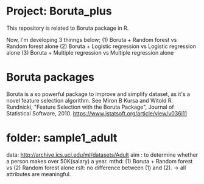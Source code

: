 # Project: Boruta_plus
This repository is related to Boruta package in R.

Now, I'm developing 3 thinngs below;
(1) Boruta + Random forest vs Random forest alone 
(2) Boruta + Logistic regression vs Logistic regression alone
(3) Boruta + Multiple regression vs Multiple regression alone

# Boruta packages
Boruta is a so powerful package to improve and simplify dataset, as it's a novel feature selection algorithm. 
See Miron B Kursa and Witold R. Rundnicki, "Feature Selection with the Boruta Package", Journal of Statistical Software, 2010. https://www.jstatsoft.org/article/view/v036i11


# folder: sample1_adult
data: http://archive.ics.uci.edu/ml/datasets/Adult
aim : to determine whether a person makes over 50K(salary) a year.
mthd: (1) Boruta + Random forest vs (2) Random forest alone
rslt: no difference between (1) and (2). -> all attributes are meaningful.


